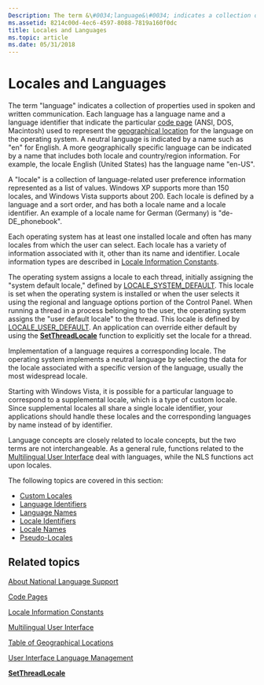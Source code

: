 ```yaml
---
Description: The term &\#0034;language&\#0034; indicates a collection of properties used in spoken and written communication.
ms.assetid: 8214c00d-4ec6-4597-8088-7819a160f0dc
title: Locales and Languages
ms.topic: article
ms.date: 05/31/2018
---
```


# Locales and Languages

The term "language" indicates a collection of properties used in spoken and written communication. Each language has a language name and a language identifier that indicate the particular [code page](code-pages.md) (ANSI, DOS, Macintosh) used to represent the [geographical location](table-of-geographical-locations.md) for the language on the operating system. A neutral language is indicated by a name such as "en" for English. A more geographically specific language can be indicated by a name that includes both locale and country/region information. For example, the locale English (United States) has the language name "en-US".

A "locale" is a collection of language-related user preference information represented as a list of values. Windows XP supports more than 150 locales, and Windows Vista supports about 200. Each locale is defined by a language and a sort order, and has both a locale name and a locale identifier. An example of a locale name for German (Germany) is "de-DE\_phonebook".

Each operating system has at least one installed locale and often has many locales from which the user can select. Each locale has a variety of information associated with it, other than its name and identifier. Locale information types are described in [Locale Information Constants](locale-information-constants.md).

The operating system assigns a locale to each thread, initially assigning the "system default locale," defined by [LOCALE\_SYSTEM\_DEFAULT](locale-system-default.md). This locale is set when the operating system is installed or when the user selects it using the regional and language options portion of the Control Panel. When running a thread in a process belonging to the user, the operating system assigns the "user default locale" to the thread. This locale is defined by [LOCALE\_USER\_DEFAULT](locale-user-default.md). An application can override either default by using the [**SetThreadLocale**](/windows/desktop/api/Winnls/nf-winnls-setthreadlocale) function to explicitly set the locale for a thread.

Implementation of a language requires a corresponding locale. The operating system implements a neutral language by selecting the data for the locale associated with a specific version of the language, usually the most widespread locale.

Starting with Windows Vista, it is possible for a particular language to correspond to a supplemental locale, which is a type of custom locale. Since supplemental locales all share a single locale identifier, your applications should handle these locales and the corresponding languages by name instead of by identifier.

Language concepts are closely related to locale concepts, but the two terms are not interchangeable. As a general rule, functions related to the [Multilingual User Interface](multilingual-user-interface.md) deal with languages, while the NLS functions act upon locales.

The following topics are covered in this section:

-   [Custom Locales](custom-locales.md)
-   [Language Identifiers](language-identifiers.md)
-   [Language Names](language-names.md)
-   [Locale Identifiers](locale-identifiers.md)
-   [Locale Names](locale-names.md)
-   [Pseudo-Locales](pseudo-locales.md)

## Related topics

<dl> <dt>

[About National Language Support](about-national-language-support.md)
</dt> <dt>

[Code Pages](code-pages.md)
</dt> <dt>

[Locale Information Constants](locale-information-constants.md)
</dt> <dt>

[Multilingual User Interface](multilingual-user-interface.md)
</dt> <dt>

[Table of Geographical Locations](table-of-geographical-locations.md)
</dt> <dt>

[User Interface Language Management](user-interface-language-management.md)
</dt> <dt>

[**SetThreadLocale**](/windows/desktop/api/Winnls/nf-winnls-setthreadlocale)
</dt> </dl>

 

 



